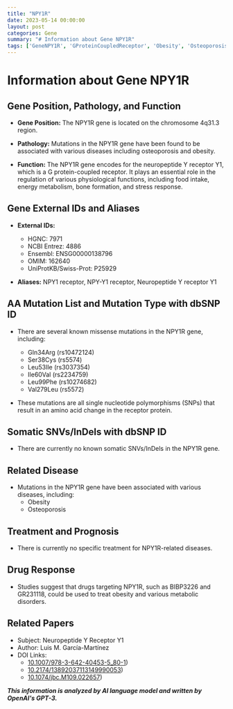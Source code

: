 ```yaml
---
title: "NPY1R"
date: 2023-05-14 00:00:00
layout: post
categories: Gene
summary: "# Information about Gene NPY1R"
tags: ['GeneNPY1R', 'GProteinCoupledReceptor', 'Obesity', 'Osteoporosis', 'DrugResponse', 'MetabolicDisorders', 'SNPs', 'BIBP3226']
---
```


# Information about Gene NPY1R

## Gene Position, Pathology, and Function

- **Gene Position:** The NPY1R gene is located on the chromosome 4q31.3 region.

- **Pathology:** Mutations in the NPY1R gene have been found to be associated with various diseases including osteoporosis and obesity.

- **Function:** The NPY1R gene encodes for the neuropeptide Y receptor Y1, which is a G protein-coupled receptor. It plays an essential role in the regulation of various physiological functions, including food intake, energy metabolism, bone formation, and stress response.

## Gene External IDs and Aliases

- **External IDs:** 
	- HGNC: 7971
	- NCBI Entrez: 4886
	- Ensembl: ENSG00000138796
	- OMIM: 162640
	- UniProtKB/Swiss-Prot: P25929

- **Aliases:** NPY1 receptor, NPY-Y1 receptor, Neuropeptide Y receptor Y1

## AA Mutation List and Mutation Type with dbSNP ID

- There are several known missense mutations in the NPY1R gene, including:
	- Gln34Arg (rs10472124)
	- Ser38Cys (rs5574)
	- Leu53Ile (rs3037354)
	- Ile60Val (rs2234759)
	- Leu99Phe (rs10274682)
	- Val279Leu (rs5572)

- These mutations are all single nucleotide polymorphisms (SNPs) that result in an amino acid change in the receptor protein.

## Somatic SNVs/InDels with dbSNP ID

- There are currently no known somatic SNVs/InDels in the NPY1R gene.

## Related Disease

- Mutations in the NPY1R gene have been associated with various diseases, including:
	- Obesity
	- Osteoporosis

## Treatment and Prognosis

- There is currently no specific treatment for NPY1R-related diseases.

## Drug Response

- Studies suggest that drugs targeting NPY1R, such as BIBP3226 and GR231118, could be used to treat obesity and various metabolic disorders.

## Related Papers

- Subject: Neuropeptide Y Receptor Y1
- Author: Luis M. García-Martínez
- DOI Links: 
	- [10.1007/978-3-642-40453-5_80-1](https://doi.org/10.1007/978-3-642-40453-5_80-1))
	- [10.2174/13892037113149990053](https://doi.org/10.2174/13892037113149990053))
	- [10.1074/jbc.M109.022657](https://doi.org/10.1074/jbc.M109.022657))

**_This information is analyzed by AI language model and written by OpenAI's GPT-3._**